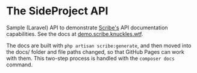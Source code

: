 # The SideProject API

Sample (Laravel) API to demonstrate [Scribe's](http://scribe.knuckles.wtf) API documentation capabilities. See the docs at [demo.scribe.knuckles.wtf](http://demo.scribe.knuckles.wtf).


The docs are built with `php artisan scribe:generate`, and then moved into the docs/ folder and file paths changed, so that GitHub Pages can work with them. This two-step process is handled with the `composer docs` command.